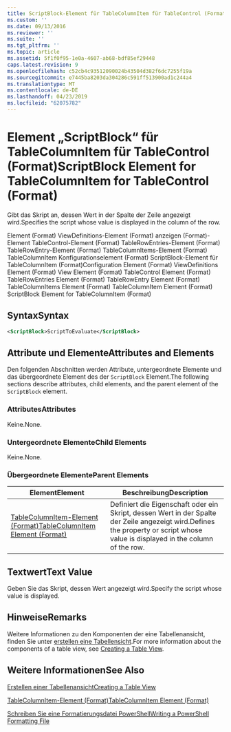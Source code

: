 ```yaml
---
title: ScriptBlock-Element für TableColumnItem für TableControl (Format) | Microsoft-Dokumentation
ms.custom: ''
ms.date: 09/13/2016
ms.reviewer: ''
ms.suite: ''
ms.tgt_pltfrm: ''
ms.topic: article
ms.assetid: 5f1f0f95-1e0a-4607-ab68-bdf85ef29448
caps.latest.revision: 9
ms.openlocfilehash: c52cb4c93512090024b43504d382f6dc7255f19a
ms.sourcegitcommit: e7445ba8203da304286c591ff513900ad1c244a4
ms.translationtype: MT
ms.contentlocale: de-DE
ms.lasthandoff: 04/23/2019
ms.locfileid: "62075782"
---
```

# <a name="scriptblock-element-for-tablecolumnitem-for-tablecontrol-format"></a><span data-ttu-id="b6f6b-102">Element „ScriptBlock“ für TableColumnItem für TableControl (Format)</span><span class="sxs-lookup"><span data-stu-id="b6f6b-102">ScriptBlock Element for TableColumnItem for TableControl (Format)</span></span>

<span data-ttu-id="b6f6b-103">Gibt das Skript an, dessen Wert in der Spalte der Zeile angezeigt wird.</span><span class="sxs-lookup"><span data-stu-id="b6f6b-103">Specifies the script whose value is displayed in the column of the row.</span></span>

<span data-ttu-id="b6f6b-104">Element (Format) ViewDefinitions-Element (Format) anzeigen (Format)-Element TableControl-Element (Format) TableRowEntries-Element (Format) TableRowEntry-Element (Format) TableColumnItems-Element (Format) TableColumnItem Konfigurationselement (Format) ScriptBlock-Element für TableColumnItem (Format)</span><span class="sxs-lookup"><span data-stu-id="b6f6b-104">Configuration Element (Format) ViewDefinitions Element (Format) View Element (Format) TableControl Element (Format) TableRowEntries Element (Format) TableRowEntry Element (Format) TableColumnItems Element (Format) TableColumnItem Element (Format) ScriptBlock Element for TableColumnItem (Format)</span></span>

## <a name="syntax"></a><span data-ttu-id="b6f6b-105">Syntax</span><span class="sxs-lookup"><span data-stu-id="b6f6b-105">Syntax</span></span>

```xml
<ScriptBlock>ScriptToEvaluate</ScriptBlock>
```

## <a name="attributes-and-elements"></a><span data-ttu-id="b6f6b-106">Attribute und Elemente</span><span class="sxs-lookup"><span data-stu-id="b6f6b-106">Attributes and Elements</span></span>

<span data-ttu-id="b6f6b-107">Den folgenden Abschnitten werden Attribute, untergeordnete Elemente und das übergeordnete Element des der `ScriptBlock` Element.</span><span class="sxs-lookup"><span data-stu-id="b6f6b-107">The following sections describe attributes, child elements, and the parent element of the `ScriptBlock` element.</span></span>

### <a name="attributes"></a><span data-ttu-id="b6f6b-108">Attributes</span><span class="sxs-lookup"><span data-stu-id="b6f6b-108">Attributes</span></span>

<span data-ttu-id="b6f6b-109">Keine.</span><span class="sxs-lookup"><span data-stu-id="b6f6b-109">None.</span></span>

### <a name="child-elements"></a><span data-ttu-id="b6f6b-110">Untergeordnete Elemente</span><span class="sxs-lookup"><span data-stu-id="b6f6b-110">Child Elements</span></span>

<span data-ttu-id="b6f6b-111">Keine.</span><span class="sxs-lookup"><span data-stu-id="b6f6b-111">None.</span></span>

### <a name="parent-elements"></a><span data-ttu-id="b6f6b-112">Übergeordnete Elemente</span><span class="sxs-lookup"><span data-stu-id="b6f6b-112">Parent Elements</span></span>

|<span data-ttu-id="b6f6b-113">Element</span><span class="sxs-lookup"><span data-stu-id="b6f6b-113">Element</span></span>|<span data-ttu-id="b6f6b-114">Beschreibung</span><span class="sxs-lookup"><span data-stu-id="b6f6b-114">Description</span></span>|
|-------------|-----------------|
|[<span data-ttu-id="b6f6b-115">TableColumnItem-Element (Format)</span><span class="sxs-lookup"><span data-stu-id="b6f6b-115">TableColumnItem Element (Format)</span></span>](./tablecolumnitem-element-for-tablecolumnitems-for-tablecontrol-format.md)|<span data-ttu-id="b6f6b-116">Definiert die Eigenschaft oder ein Skript, dessen Wert in der Spalte der Zeile angezeigt wird.</span><span class="sxs-lookup"><span data-stu-id="b6f6b-116">Defines the property or script whose value is displayed in the column of the row.</span></span>|

## <a name="text-value"></a><span data-ttu-id="b6f6b-117">Textwert</span><span class="sxs-lookup"><span data-stu-id="b6f6b-117">Text Value</span></span>

<span data-ttu-id="b6f6b-118">Geben Sie das Skript, dessen Wert angezeigt wird.</span><span class="sxs-lookup"><span data-stu-id="b6f6b-118">Specify the script whose value is displayed.</span></span>

## <a name="remarks"></a><span data-ttu-id="b6f6b-119">Hinweise</span><span class="sxs-lookup"><span data-stu-id="b6f6b-119">Remarks</span></span>

<span data-ttu-id="b6f6b-120">Weitere Informationen zu den Komponenten der eine Tabellenansicht, finden Sie unter [erstellen eine Tabellensicht](./creating-a-table-view.md).</span><span class="sxs-lookup"><span data-stu-id="b6f6b-120">For more information about the components of a table view, see [Creating a Table View](./creating-a-table-view.md).</span></span>

## <a name="see-also"></a><span data-ttu-id="b6f6b-121">Weitere Informationen</span><span class="sxs-lookup"><span data-stu-id="b6f6b-121">See Also</span></span>

[<span data-ttu-id="b6f6b-122">Erstellen einer Tabellenansicht</span><span class="sxs-lookup"><span data-stu-id="b6f6b-122">Creating a Table View</span></span>](./creating-a-table-view.md)

[<span data-ttu-id="b6f6b-123">TableColumnItem-Element (Format)</span><span class="sxs-lookup"><span data-stu-id="b6f6b-123">TableColumnItem Element (Format)</span></span>](./tablecolumnitem-element-for-tablecolumnitems-for-tablecontrol-format.md)

[<span data-ttu-id="b6f6b-124">Schreiben Sie eine Formatierungsdatei PowerShell</span><span class="sxs-lookup"><span data-stu-id="b6f6b-124">Writing a PowerShell Formatting File</span></span>](./writing-a-powershell-formatting-file.md)
